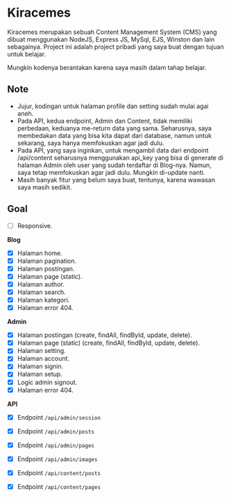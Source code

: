 # Kiracemes

Kiracemes merupakan sebuah Content Management System (CMS) yang dibuat menggunakan NodeJS, Express JS, MySql, EJS, Winston dan lain sebagainya. Project ini adalah project pribadi yang saya buat dengan tujuan untuk belajar.

Mungkin kodenya berantakan karena saya masih dalam tahap belajar.

## Note

- Jujur, kodingan untuk halaman profile dan setting sudah mulai agai aneh.
- Pada API, kedua endpoint, Admin dan Content, tidak memiliki perbedaan, keduanya me-return data yang sama. Seharusnya, saya membedakan data yang bisa kita dapat dari database, namun untuk sekarang, saya hanya memfokuskan agar jadi dulu.
- Pada API, yang saya inginkan, untuk mengambil data dari endpoint /api/content seharusnya menggunakan api_key yang bisa di generate di halaman Admin oleh user yang sudah terdaftar di Blog-nya. Namun, saya tetap memfokuskan agar jadi dulu. Mungkin di-update nanti.
- Masih banyak fitur yang belum saya buat, tentunya, karena wawasan saya masih sedikit.

## Goal

- [ ] Responsive.

**Blog**

- [x] Halaman home.
- [x] Halaman pagination.
- [x] Halaman postingan.
- [x] Halaman page (static).
- [x] Halaman author.
- [x] Halaman search.
- [x] Halaman kategori.
- [x] Halaman error 404.

**Admin**

- [x] Halaman postingan (create, findAll, findById, update, delete).
- [x] Halaman page (static) (create, findAll, findById, update, delete).
- [x] Halaman setting.
- [x] Halaman account.
- [x] Halaman signin.
- [x] Halaman setup.
- [x] Logic admin signout.
- [x] Halaman error 404.

**API**

- [x] Endpoint `/api/admin/session`
- [x] Endpoint `/api/admin/posts`
- [x] Endpoint `/api/admin/pages`
- [x] Endpoint `/api/admin/images`

- [x] Endpoint `/api/content/posts`
- [x] Endpoint `/api/content/pages`
